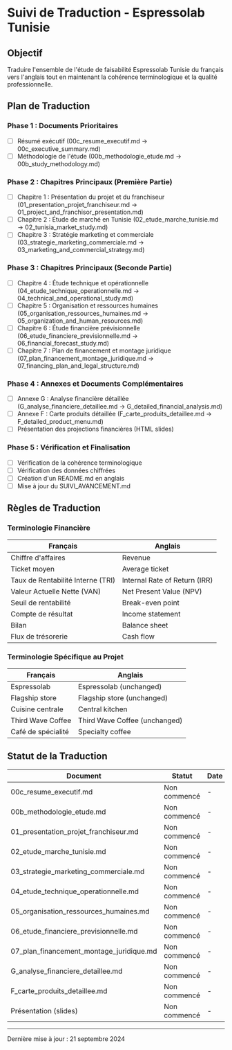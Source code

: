 # Suivi de Traduction - Espressolab Tunisie

## Objectif
Traduire l'ensemble de l'étude de faisabilité Espressolab Tunisie du français vers l'anglais tout en maintenant la cohérence terminologique et la qualité professionnelle.

## Plan de Traduction

### Phase 1 : Documents Prioritaires
- [ ] Résumé exécutif (00c_resume_executif.md → 00c_executive_summary.md)
- [ ] Méthodologie de l'étude (00b_methodologie_etude.md → 00b_study_methodology.md)

### Phase 2 : Chapitres Principaux (Première Partie)
- [ ] Chapitre 1 : Présentation du projet et du franchiseur (01_presentation_projet_franchiseur.md → 01_project_and_franchisor_presentation.md)
- [ ] Chapitre 2 : Étude de marché en Tunisie (02_etude_marche_tunisie.md → 02_tunisia_market_study.md)
- [ ] Chapitre 3 : Stratégie marketing et commerciale (03_strategie_marketing_commerciale.md → 03_marketing_and_commercial_strategy.md)

### Phase 3 : Chapitres Principaux (Seconde Partie)
- [ ] Chapitre 4 : Étude technique et opérationnelle (04_etude_technique_operationnelle.md → 04_technical_and_operational_study.md)
- [ ] Chapitre 5 : Organisation et ressources humaines (05_organisation_ressources_humaines.md → 05_organization_and_human_resources.md)
- [ ] Chapitre 6 : Étude financière prévisionnelle (06_etude_financiere_previsionnelle.md → 06_financial_forecast_study.md)
- [ ] Chapitre 7 : Plan de financement et montage juridique (07_plan_financement_montage_juridique.md → 07_financing_plan_and_legal_structure.md)

### Phase 4 : Annexes et Documents Complémentaires
- [ ] Annexe G : Analyse financière détaillée (G_analyse_financiere_detaillee.md → G_detailed_financial_analysis.md)
- [ ] Annexe F : Carte produits détaillée (F_carte_produits_detaillee.md → F_detailed_product_menu.md)
- [ ] Présentation des projections financières (HTML slides)

### Phase 5 : Vérification et Finalisation
- [ ] Vérification de la cohérence terminologique
- [ ] Vérification des données chiffrées
- [ ] Création d'un README.md en anglais
- [ ] Mise à jour du SUIVI_AVANCEMENT.md

## Règles de Traduction

### Terminologie Financière
| Français | Anglais |
|----------|---------|
| Chiffre d'affaires | Revenue |
| Ticket moyen | Average ticket |
| Taux de Rentabilité Interne (TRI) | Internal Rate of Return (IRR) |
| Valeur Actuelle Nette (VAN) | Net Present Value (NPV) |
| Seuil de rentabilité | Break-even point |
| Compte de résultat | Income statement |
| Bilan | Balance sheet |
| Flux de trésorerie | Cash flow |

### Terminologie Spécifique au Projet
| Français | Anglais |
|----------|---------|
| Espressolab | Espressolab (unchanged) |
| Flagship store | Flagship store (unchanged) |
| Cuisine centrale | Central kitchen |
| Third Wave Coffee | Third Wave Coffee (unchanged) |
| Café de spécialité | Specialty coffee |

## Statut de la Traduction

| Document | Statut | Date | Commentaires |
|----------|--------|------|-------------|
| 00c_resume_executif.md | Non commencé | - | - |
| 00b_methodologie_etude.md | Non commencé | - | - |
| 01_presentation_projet_franchiseur.md | Non commencé | - | - |
| 02_etude_marche_tunisie.md | Non commencé | - | - |
| 03_strategie_marketing_commerciale.md | Non commencé | - | - |
| 04_etude_technique_operationnelle.md | Non commencé | - | - |
| 05_organisation_ressources_humaines.md | Non commencé | - | - |
| 06_etude_financiere_previsionnelle.md | Non commencé | - | - |
| 07_plan_financement_montage_juridique.md | Non commencé | - | - |
| G_analyse_financiere_detaillee.md | Non commencé | - | - |
| F_carte_produits_detaillee.md | Non commencé | - | - |
| Présentation (slides) | Non commencé | - | - |

---

Dernière mise à jour : 21 septembre 2024
